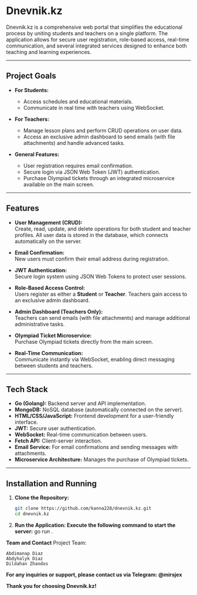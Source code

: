 # Dnevnik.kz

Dnevnik.kz is a comprehensive web portal that simplifies the educational process by uniting students and teachers on a single platform. The application allows for secure user registration, role-based access, real-time communication, and several integrated services designed to enhance both teaching and learning experiences.

---

## Project Goals

- **For Students:**
  - Access schedules and educational materials.
  - Communicate in real time with teachers using WebSocket.

- **For Teachers:**
  - Manage lesson plans and perform CRUD operations on user data.
  - Access an exclusive admin dashboard to send emails (with file attachments) and handle advanced tasks.

- **General Features:**
  - User registration requires email confirmation.
  - Secure login via JSON Web Token (JWT) authentication.
  - Purchase Olympiad tickets through an integrated microservice available on the main screen.

---

## Features

- **User Management (CRUD):**  
  Create, read, update, and delete operations for both student and teacher profiles. All user data is stored in the database, which connects automatically on the server.

- **Email Confirmation:**  
  New users must confirm their email address during registration.

- **JWT Authentication:**  
  Secure login system using JSON Web Tokens to protect user sessions.

- **Role-Based Access Control:**  
  Users register as either a **Student** or **Teacher**. Teachers gain access to an exclusive admin dashboard.

- **Admin Dashboard (Teachers Only):**  
  Teachers can send emails (with file attachments) and manage additional administrative tasks.

- **Olympiad Ticket Microservice:**  
  Purchase Olympiad tickets directly from the main screen.

- **Real-Time Communication:**  
  Communicate instantly via WebSocket, enabling direct messaging between students and teachers.

---

## Tech Stack

- **Go (Golang):** Backend server and API implementation.
- **MongoDB:** NoSQL database (automatically connected on the server).
- **HTML/CSS/JavaScript:** Frontend development for a user-friendly interface.
- **JWT:** Secure user authentication.
- **WebSocket:** Real-time communication between users.
- **Fetch API:** Client-server interaction.
- **Email Service:** For email confirmations and sending messages with attachments.
- **Microservice Architecture:** Manages the purchase of Olympiad tickets.

---

## Installation and Running

1. **Clone the Repository:**
   ```bash
   git clone https://github.com/kanna228/dnevnik.kz.git
   cd dnevnik.kz
1. **Run the Application: Execute the following command to start the server:**
   go run .

**Team and Contact**
    Project Team:

    Abdimanap Diaz
    Abdyhalyk Diaz
    Dildahan Zhandos

**For any inquiries or support, please contact us via Telegram: @mirsjex**

**Thank you for choosing Dnevnik.kz!**